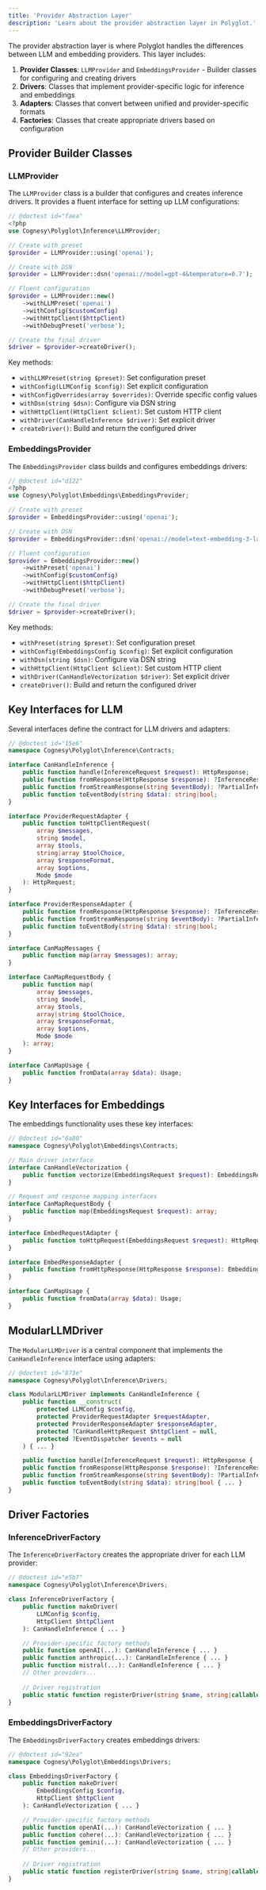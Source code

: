 ```yaml
---
title: 'Provider Abstraction Layer'
description: 'Learn about the provider abstraction layer in Polyglot.'
---
```


The provider abstraction layer is where Polyglot handles the differences between LLM and embedding providers. This layer includes:

1. **Provider Classes**: `LLMProvider` and `EmbeddingsProvider` - Builder classes for configuring and creating drivers
2. **Drivers**: Classes that implement provider-specific logic for inference and embeddings
3. **Adapters**: Classes that convert between unified and provider-specific formats
4. **Factories**: Classes that create appropriate drivers based on configuration


## Provider Builder Classes

### LLMProvider

The `LLMProvider` class is a builder that configures and creates inference drivers. It provides a fluent interface for setting up LLM configurations:

```php
// @doctest id="faea"
<?php
use Cognesy\Polyglot\Inference\LLMProvider;

// Create with preset
$provider = LLMProvider::using('openai');

// Create with DSN
$provider = LLMProvider::dsn('openai://model=gpt-4&temperature=0.7');

// Fluent configuration
$provider = LLMProvider::new()
    ->withLLMPreset('openai')
    ->withConfig($customConfig)
    ->withHttpClient($httpClient)
    ->withDebugPreset('verbose');

// Create the final driver
$driver = $provider->createDriver();
```

Key methods:
- `withLLMPreset(string $preset)`: Set configuration preset
- `withConfig(LLMConfig $config)`: Set explicit configuration
- `withConfigOverrides(array $overrides)`: Override specific config values
- `withDsn(string $dsn)`: Configure via DSN string
- `withHttpClient(HttpClient $client)`: Set custom HTTP client
- `withDriver(CanHandleInference $driver)`: Set explicit driver
- `createDriver()`: Build and return the configured driver

### EmbeddingsProvider

The `EmbeddingsProvider` class builds and configures embeddings drivers:

```php
// @doctest id="d122"
<?php
use Cognesy\Polyglot\Embeddings\EmbeddingsProvider;

// Create with preset
$provider = EmbeddingsProvider::using('openai');

// Create with DSN
$provider = EmbeddingsProvider::dsn('openai://model=text-embedding-3-large');

// Fluent configuration
$provider = EmbeddingsProvider::new()
    ->withPreset('openai')
    ->withConfig($customConfig)
    ->withHttpClient($httpClient)
    ->withDebugPreset('verbose');

// Create the final driver
$driver = $provider->createDriver();
```

Key methods:
- `withPreset(string $preset)`: Set configuration preset
- `withConfig(EmbeddingsConfig $config)`: Set explicit configuration
- `withDsn(string $dsn)`: Configure via DSN string
- `withHttpClient(HttpClient $client)`: Set custom HTTP client
- `withDriver(CanHandleVectorization $driver)`: Set explicit driver
- `createDriver()`: Build and return the configured driver


## Key Interfaces for LLM

Several interfaces define the contract for LLM drivers and adapters:

```php
// @doctest id="15e6"
namespace Cognesy\Polyglot\Inference\Contracts;

interface CanHandleInference {
    public function handle(InferenceRequest $request): HttpResponse;
    public function fromResponse(HttpResponse $response): ?InferenceResponse;
    public function fromStreamResponse(string $eventBody): ?PartialInferenceResponse;
    public function toEventBody(string $data): string|bool;
}

interface ProviderRequestAdapter {
    public function toHttpClientRequest(
        array $messages,
        string $model,
        array $tools,
        string|array $toolChoice,
        array $responseFormat,
        array $options,
        Mode $mode
    ): HttpRequest;
}

interface ProviderResponseAdapter {
    public function fromResponse(HttpResponse $response): ?InferenceResponse;
    public function fromStreamResponse(string $eventBody): ?PartialInferenceResponse;
    public function toEventBody(string $data): string|bool;
}

interface CanMapMessages {
    public function map(array $messages): array;
}

interface CanMapRequestBody {
    public function map(
        array $messages,
        string $model,
        array $tools,
        array|string $toolChoice,
        array $responseFormat,
        array $options,
        Mode $mode
    ): array;
}

interface CanMapUsage {
    public function fromData(array $data): Usage;
}
```



## Key Interfaces for Embeddings

The embeddings functionality uses these key interfaces:

```php
// @doctest id="6a80"
namespace Cognesy\Polyglot\Embeddings\Contracts;

// Main driver interface
interface CanHandleVectorization {
    public function vectorize(EmbeddingsRequest $request): EmbeddingsResponse;
}

// Request and response mapping interfaces
interface CanMapRequestBody {
    public function map(EmbeddingsRequest $request): array;
}

interface EmbedRequestAdapter {
    public function toHttpRequest(EmbeddingsRequest $request): HttpRequest;
}

interface EmbedResponseAdapter {
    public function fromHttpResponse(HttpResponse $response): EmbeddingsResponse;
}

interface CanMapUsage {
    public function fromData(array $data): Usage;
}
```



## ModularLLMDriver

The `ModularLLMDriver` is a central component that implements the `CanHandleInference` interface using adapters:

```php
// @doctest id="873e"
namespace Cognesy\Polyglot\Inference\Drivers;

class ModularLLMDriver implements CanHandleInference {
    public function __construct(
        protected LLMConfig $config,
        protected ProviderRequestAdapter $requestAdapter,
        protected ProviderResponseAdapter $responseAdapter,
        protected ?CanHandleHttpRequest $httpClient = null,
        protected ?EventDispatcher $events = null
    ) { ... }

    public function handle(InferenceRequest $request): HttpResponse { ... }
    public function fromResponse(HttpResponse $response): ?InferenceResponse { ... }
    public function fromStreamResponse(string $eventBody): ?PartialInferenceResponse { ... }
    public function toEventBody(string $data): string|bool { ... }
}
```



## Driver Factories

### InferenceDriverFactory

The `InferenceDriverFactory` creates the appropriate driver for each LLM provider:

```php
// @doctest id="e5b7"
namespace Cognesy\Polyglot\Inference\Drivers;

class InferenceDriverFactory {
    public function makeDriver(
        LLMConfig $config,
        HttpClient $httpClient
    ): CanHandleInference { ... }

    // Provider-specific factory methods
    public function openAI(...): CanHandleInference { ... }
    public function anthropic(...): CanHandleInference { ... }
    public function mistral(...): CanHandleInference { ... }
    // Other providers...
    
    // Driver registration
    public static function registerDriver(string $name, string|callable $driver): void { ... }
}
```

### EmbeddingsDriverFactory

The `EmbeddingsDriverFactory` creates embeddings drivers:

```php
// @doctest id="92ea"
namespace Cognesy\Polyglot\Embeddings\Drivers;

class EmbeddingsDriverFactory {
    public function makeDriver(
        EmbeddingsConfig $config,
        HttpClient $httpClient
    ): CanHandleVectorization { ... }

    // Provider-specific factory methods  
    public function openAI(...): CanHandleVectorization { ... }
    public function cohere(...): CanHandleVectorization { ... }
    public function gemini(...): CanHandleVectorization { ... }
    // Other providers...
    
    // Driver registration
    public static function registerDriver(string $name, string|callable $driver): void { ... }
}
```
